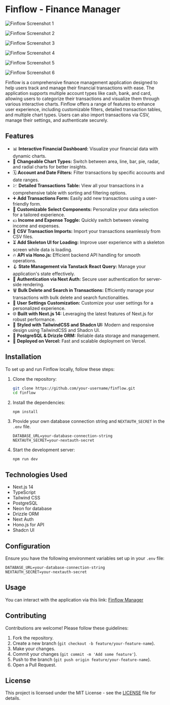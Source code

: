 # Finflow - Finance Manager

![Finflow Screenshot 1](https://res.cloudinary.com/dvovo1lfg/image/upload/v1734070262/projects/finflow/s59ssycyj1gs1m131rde.png)

![Finflow Screenshot 2](https://res.cloudinary.com/dvovo1lfg/image/upload/v1734070263/projects/finflow/wgr9n1ixddimlxcaptho.png)

![Finflow Screenshot 3](https://res.cloudinary.com/dvovo1lfg/image/upload/v1734070263/projects/finflow/ri74u8hmoieypep4jfhx.png)

![Finflow Screenshot 4](https://res.cloudinary.com/dvovo1lfg/image/upload/v1734070262/projects/finflow/blqeauo6kkouslm76jfg.png)

![Finflow Screenshot 5](https://res.cloudinary.com/dvovo1lfg/image/upload/v1734070263/projects/finflow/kwzme9labfjd3gwbx7dk.png)

![Finflow Screenshot 6](https://res.cloudinary.com/dvovo1lfg/image/upload/v1734070263/projects/finflow/dnvulertmxqbxsfuidaz.png)

Finflow is a comprehensive finance management application designed to help users track and manage their financial transactions with ease. The application supports multiple account types like cash, bank, and card, allowing users to categorize their transactions and visualize them through various interactive charts. Finflow offers a range of features to enhance user experience, including customizable filters, detailed transaction tables, and multiple chart types. Users can also import transactions via CSV, manage their settings, and authenticate securely.

## Features

- 📊 **Interactive Financial Dashboard:** Visualize your financial data with dynamic charts.
- 🔁 **Changeable Chart Types:** Switch between area, line, bar, pie, radar, and radial charts for better insights.
- 🗓 **Account and Date Filters:** Filter transactions by specific accounts and date ranges.
- 💹 **Detailed Transactions Table:** View all your transactions in a comprehensive table with sorting and filtering options.
- ➕ **Add Transactions Form:** Easily add new transactions using a user-friendly form.
- 🧩 **Customizable Select Components:** Personalize your data selection for a tailored experience.
- 💵 **Income and Expense Toggle:** Quickly switch between viewing income and expenses.
- 🔄 **CSV Transaction Imports:** Import your transactions seamlessly from CSV files.
- ⏳ **Add Skeleton UI for Loading:** Improve user experience with a skeleton screen while data is loading.
- 🔥 **API via Hono.js:** Efficient backend API handling for smooth operations.
- 🪝 **State Management via Tanstack React Query:** Manage your application's state effectively.
- 🔐 **Authentication via Next Auth:** Secure user authentication for server-side rendering.
- 🗑 **Bulk Delete and Search in Transactions:** Efficiently manage your transactions with bulk delete and search functionalities.
- 👤 **User Settings Customization:** Customize your user settings for a personalized experience.
- 🌐 **Built with Next.js 14:** Leveraging the latest features of Next.js for robust performance.
- 🎨 **Styled with TailwindCSS and Shadcn UI:** Modern and responsive design using TailwindCSS and Shadcn UI.
- 💾 **PostgreSQL & Drizzle ORM:** Reliable data storage and management.
- 🚀 **Deployed on Vercel:** Fast and scalable deployment on Vercel.

## Installation

To set up and run Finflow locally, follow these steps:

1. Clone the repository:

   ```bash
   git clone https://github.com/your-username/finflow.git
   cd finflow
   ```

2. Install the dependencies:

   ```
   npm install
   ```

3. Provide your own database connection string and `NEXTAUTH_SECRET` in the `.env` file.

   ```env
   DATABASE_URL=your-database-connection-string
   NEXTAUTH_SECRET=your-nextauth-secret
   ```

4. Start the development server:
   ```
   npm run dev
   ```

## Technologies Used

- Next.js 14
- TypeScript
- Tailwind CSS
- PostgreSQL
- Neon for database
- Drizzle ORM
- Next Auth
- Hono.js for API
- Shadcn UI

## Configuration

Ensure you have the following environment variables set up in your `.env` file:

```env
DATABASE_URL=your-database-connection-string
NEXTAUTH_SECRET=your-nextauth-secret
```

## Usage

You can interact with the application via this link: [Finflow Manager](https://finflow-manager.vercel.app)

## Contributing

Contributions are welcome! Please follow these guidelines:

1. Fork the repository.
2. Create a new branch (`git checkout -b feature/your-feature-name`).
3. Make your changes.
4. Commit your changes (`git commit -m 'Add some feature'`).
5. Push to the branch (`git push origin feature/your-feature-name`).
6. Open a Pull Request.

## License

This project is licensed under the MIT License - see the [LICENSE](LICENSE) file for details.
